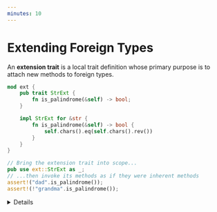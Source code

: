 ```yaml
---
minutes: 10
---
```


# Extending Foreign Types

An **extension trait** is a local trait definition whose primary purpose is to
attach new methods to foreign types.

```rust
mod ext {
    pub trait StrExt {
        fn is_palindrome(&self) -> bool;
    }

    impl StrExt for &str {
        fn is_palindrome(&self) -> bool {
            self.chars().eq(self.chars().rev())
        }
    }
}

// Bring the extension trait into scope...
pub use ext::StrExt as _;
// ...then invoke its methods as if they were inherent methods
assert!("dad".is_palindrome());
assert!(!"grandma".is_palindrome());
```

<details>

- The `Ext` suffix is conventionally attached to the name of extension traits.

  It communicates that the trait is primarily used for extension purposes, and
  it is therefore not intended to be implemented outside the crate that defines
  it.

  Refer to the ["Extension Trait" RFC][1] as the authoritative source for naming
  conventions.

- The extension trait implementation for a foreign type must be in the same
  crate as the trait itself, otherwise you'll be blocked by Rust's
  [_orphan rule_][2].

- The extension trait must be in scope when its methods are invoked.

  Comment out the `use` statement in the example to show the compiler error
  that's emitted if you try to invoke an extension method without having the
  corresponding extension trait in scope.

- The example above uses an [_underscore import_][3] (`use ext::StringExt as _`)
  to minimize the likelihood of a naming conflict with other imported traits.

  With an underscore import, the trait is considered to be in scope and you're
  allowed to invoke its methods on types that implement the trait. Its _symbol_,
  instead, is not directly accessible. This prevents you, for example, from
  using that trait in a `where` clause.

  Since extension traits aren't meant to be used in `where` clauses, they are
  conventionally imported via an underscore import.

</details>

[1]: https://rust-lang.github.io/rfcs/0445-extension-trait-conventions.html
[2]: https://github.com/rust-lang/rfcs/blob/master/text/2451-re-rebalancing-coherence.md#what-is-coherence-and-why-do-we-care
[3]: https://doc.rust-lang.org/stable/reference/items/use-declarations.html#r-items.use.as-underscore
